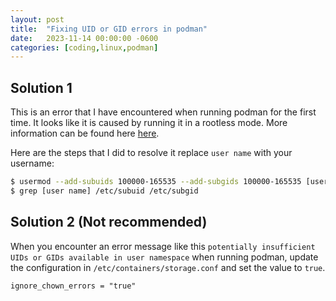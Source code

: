 ```yaml
---
layout: post
title:  "Fixing UID or GID errors in podman"
date:   2023-11-14 00:00:00 -0600
categories: [coding,linux,podman]
---
```


## Solution 1

This is an error that I have encountered when running podman for the first
time. It looks like it is caused by running it in a rootless mode. More
information can be found here
[here](https://github.com/containers/podman/blob/main/docs/tutorials/rootless_tutorial.md).

Here are the steps that I did to resolve it replace `user name` with your username:

```sh
$ usermod --add-subuids 100000-165535 --add-subgids 100000-165535 [user name]
$ grep [user name] /etc/subuid /etc/subgid
```

## Solution 2 (Not recommended)

When you encounter an error message like this `potentially insufficient UIDs or
GIDs available in user namespace` when running podman, update the configuration
in `/etc/containers/storage.conf` and set the value to `true`.

```
ignore_chown_errors = "true"
```


